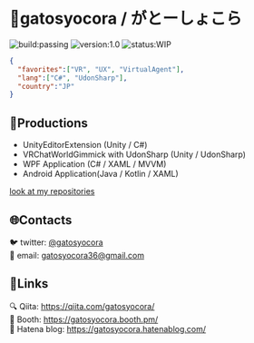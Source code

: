 # :birthday:gatosyocora / がとーしょこら

![build:passing](http://img.shields.io/badge/build-passing-pass.svg?style=flat) 
![version:1.0](http://img.shields.io/badge/version-1.0-green.svg?style=flat) 
![status:WIP](http://img.shields.io/badge/status-WIP-orange.svg?style=flat) 

```gatosyocora.json
{
  "favorites":["VR", "UX", "VirtualAgent"],
  "lang":["C#", "UdonSharp"],
  "country":"JP"
}
```

## :rocket:Productions
* UnityEditorExtension (Unity / C#)  
* VRChatWorldGimmick with UdonSharp (Unity / UdonSharp)  
* WPF Application (C# / XAML / MVVM)  
* Android Application(Java / Kotlin / XAML)  

[look at my repositories](https://github.com/gatosyocora?tab=repositories)

## :globe_with_meridians:Contacts
:bird: twitter: [@gatosyocora](https://twitter.com/gatosyocora)  
:email: email: gatosyocora36@gmail.com  

## :link:Links
:mag: Qiita: https://qiita.com/gatosyocora/  
:camel: Booth: https://gatosyocora.booth.pm/  
:green_book: Hatena blog: https://gatosyocora.hatenablog.com/

<!--
**gatosyocora/gatosyocora** is a ✨ _special_ ✨ repository because its `README.md` (this file) appears on your GitHub profile.

Here are some ideas to get you started:

- 🔭 I’m currently working on ...
- 🌱 I’m currently learning ...
- 👯 I’m looking to collaborate on ...
- 🤔 I’m looking for help with ...
- 💬 Ask me about ...
- 📫 How to reach me: ...
- 😄 Pronouns: ...
- ⚡ Fun fact: ...
-->
